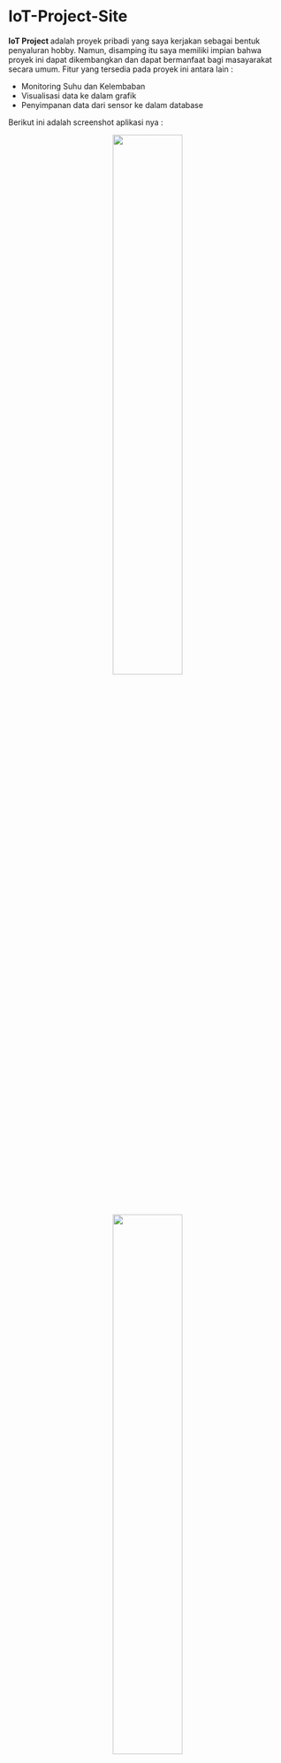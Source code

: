 # IoT-Project-Site
<b>IoT Project </b> adalah proyek pribadi yang saya kerjakan sebagai bentuk penyaluran hobby. Namun, disamping itu saya memiliki impian bahwa proyek ini dapat dikembangkan dan dapat bermanfaat bagi masayarakat secara umum. Fitur yang tersedia pada proyek ini antara lain :
<ul>
  <li> Monitoring Suhu dan Kelembaban </li>
  <li> Visualisasi data ke dalam grafik </li>
  <li> Penyimpanan data dari sensor ke dalam database </li>
</ul>

Berikut ini adalah screenshot aplikasi nya :<br>
<center>
<img src="https://bintank23.files.wordpress.com/2018/05/screenshot-from-2018-05-08-13-51-03.png" width="50%" /><br>
<img src="https://bintank23.files.wordpress.com/2018/05/screenshot-from-2018-05-08-13-51-26.png" width="50%" /><br>
<img src="https://bintank23.files.wordpress.com/2018/05/screenshot-from-2018-05-08-13-51-37.png" width="50%" /><br>
</center>
Salam,

<b>Laurensius Dede Suhardiman </b>


